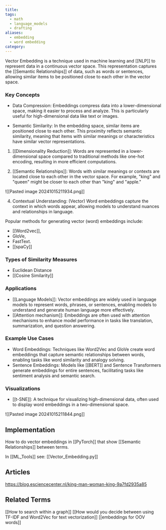 ```yaml
---
title: 
tags:
  - math
  - language_models
  - drafting
aliases:
  - embedding
  - word embedding
category:
---
```

Vector Embedding is a technique used in machine learning and [[NLP]] to represent data in a continuous vector space. This representation captures the [[Semantic Relationships]] of data, such as words or sentences, allowing similar items to be positioned close to each other in the vector space.

### Key Concepts

- Data Compression: Embeddings compress data into a lower-dimensional space, making it easier to process and analyze. This is particularly useful for high-dimensional data like text or images.
  
- Semantic Similarity: In the embedding space, similar items are positioned close to each other. This proximity reflects semantic similarity, meaning that items with similar meanings or characteristics have similar vector representations.

1. [[Dimensionality Reduction]]: Words are represented in a lower-dimensional space compared to traditional methods like one-hot encoding, resulting in more efficient computations.

2. [[Semantic Relationships]]: Words with similar meanings or contexts are located close to each other in the vector space. For example, "king" and "queen" might be closer to each other than "king" and "apple."

![[Pasted image 20241015211934.png]]

4. Contextual Understanding: (Vector) Word embeddings capture the context in which words appear, allowing models to understand nuances and relationships in language.

Popular methods for generating vector (word) embeddings include:
- [[Word2vec]],
- GloVe, 
- FastText.
- [[spaCy]]

### Types of Similarity Measures

- Euclidean Distance
- [[Cosine Similarity]]

### Applications

- [[Language Models]]: Vector embeddings are widely used in language models to represent words, phrases, or sentences, enabling models to understand and generate human language more effectively.
- [[Attention mechanism]]: Embeddings are often used with attention mechanisms to enhance model performance in tasks like translation, summarization, and question answering.

### Example Use Cases

- Word Embeddings: Techniques like Word2Vec and GloVe create word embeddings that capture semantic relationships between words, enabling tasks like word similarity and analogy solving.
- Sentence Embeddings: Models like [[BERT]] and Sentence Transformers generate embeddings for entire sentences, facilitating tasks like sentiment analysis and semantic search.

### Visualizations

- [[t-SNE]]: A technique for visualizing high-dimensional data, often used to display word embeddings in a two-dimensional space.




![[Pasted image 20241015211844.png]]


## Implementation

How to do vector embeddings in [[PyTorch]] that show [[Semantic Relationships]] between terms.

In [[ML_Tools]] see: [[Vector_Embedding.py]]

## Articles

https://blog.esciencecenter.nl/king-man-woman-king-9a7fd2935a85

## Related Terms

[[How to search within a graph]]
[[How would you decide between using TF-IDF and Word2Vec for text vectorization]]
[[embeddings for OOV words]]


